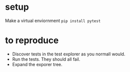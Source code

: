# setup

Make a virtual enviornment
`pip install pytest`

# to reproduce

 - Discover tests in the test explorer as you normall would.
 - Run the tests. They should all fail.
 - Expand the exporer tree.